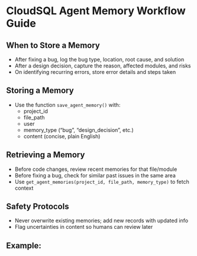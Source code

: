 # CloudSQL Agent Memory Workflow Guide

## When to Store a Memory
- After fixing a bug, log the bug type, location, root cause, and solution
- After a design decision, capture the reason, affected modules, and risks
- On identifying recurring errors, store error details and steps taken

## Storing a Memory
- Use the function `save_agent_memory()` with:
    - project_id
    - file_path
    - user
    - memory_type (“bug”, “design_decision”, etc.)
    - content (concise, plain English)

## Retrieving a Memory
- Before code changes, review recent memories for that file/module
- Before fixing a bug, check for similar past issues in the same area
- Use `get_agent_memories(project_id, file_path, memory_type)` to fetch context

## Safety Protocols
- Never overwrite existing memories; add new records with updated info
- Flag uncertainties in content so humans can review later

## Example:

